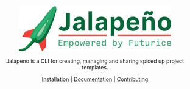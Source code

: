 <div align="center">
  <a href="https://futurice.github.io/jalapeno">
    <img src="docs/static/img/logo.png" width="400px"/>
  </a>

  <br>

  <p>
    Jalapeno is a CLI for creating, managing and sharing spiced up project templates.
  </p>

  <p>
    <a href="https://futurice.github.io/jalapeno/installation/">Installation</a> | <a href="https://futurice.github.io/jalapeno/usage/">Documentation</a> | <a href="https://futurice.github.io/jalapeno/contributing/">Contributing</a>
  </p>
</div>
